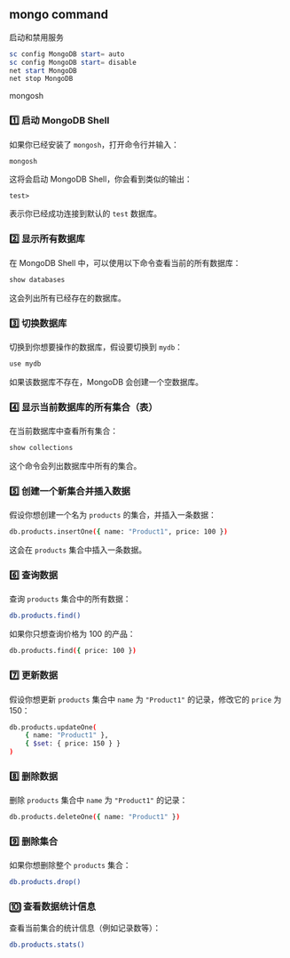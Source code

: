 ## mongo command

启动和禁用服务
```powershell
sc config MongoDB start= auto
sc config MongoDB start= disable
net start MongoDB
net stop MongoDB
```

mongosh
### **1️⃣ 启动 MongoDB Shell**
如果你已经安装了 `mongosh`，打开命令行并输入：
```sh
mongosh
```
这将会启动 MongoDB Shell，你会看到类似的输出：
```
test>
```
表示你已经成功连接到默认的 `test` 数据库。

### **2️⃣ 显示所有数据库**
在 MongoDB Shell 中，可以使用以下命令查看当前的所有数据库：
```sh
show databases
```
这会列出所有已经存在的数据库。

### **3️⃣ 切换数据库**
切换到你想要操作的数据库，假设要切换到 `mydb`：
```sh
use mydb
```
如果该数据库不存在，MongoDB 会创建一个空数据库。

### **4️⃣ 显示当前数据库的所有集合（表）**
在当前数据库中查看所有集合：
```sh
show collections
```
这个命令会列出数据库中所有的集合。

### **5️⃣ 创建一个新集合并插入数据**
假设你想创建一个名为 `products` 的集合，并插入一条数据：
```sh
db.products.insertOne({ name: "Product1", price: 100 })
```
这会在 `products` 集合中插入一条数据。

### **6️⃣ 查询数据**
查询 `products` 集合中的所有数据：
```sh
db.products.find()
```
如果你只想查询价格为 100 的产品：
```sh
db.products.find({ price: 100 })
```

### **7️⃣ 更新数据**
假设你想更新 `products` 集合中 `name` 为 `"Product1"` 的记录，修改它的 `price` 为 150：
```sh
db.products.updateOne(
    { name: "Product1" },
    { $set: { price: 150 } }
)
```

### **8️⃣ 删除数据**
删除 `products` 集合中 `name` 为 `"Product1"` 的记录：
```sh
db.products.deleteOne({ name: "Product1" })
```

### **9️⃣ 删除集合**
如果你想删除整个 `products` 集合：
```sh
db.products.drop()
```

### **🔟 查看数据统计信息**
查看当前集合的统计信息（例如记录数等）：
```sh
db.products.stats()
```
